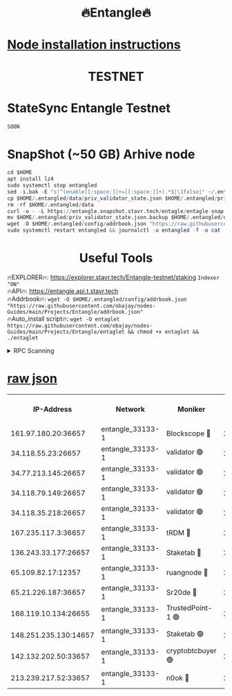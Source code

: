 <h1 align="center"> 🔥Entangle🔥</h1>

[Node installation instructions](https://github.com/obajay/nodes-Guides/tree/main/Projects/Entangle)
=

<h1 align="center"> TESTNET</h1>

# StateSync Entangle Testnet
```python
SOON
```
# SnapShot (~50 GB) Arhive node
```python
cd $HOME
apt install lz4
sudo systemctl stop entangled
sed -i.bak -E "s|^(enable[[:space:]]+=[[:space:]]+).*$|\1false|" ~/.entangled/config/config.toml
cp $HOME/.entangled/data/priv_validator_state.json $HOME/.entangled/priv_validator_state.json.backup
rm -rf $HOME/.entangled/data
curl -o - -L https://entangle.snapshot.stavr.tech/entagle/entagle-snap.tar.lz4 | lz4 -c -d - | tar -x -C $HOME/.entangled --strip-components 2
mv $HOME/.entangled/priv_validator_state.json.backup $HOME/.entangled/data/priv_validator_state.json
wget -O $HOME/.entangled/config/addrbook.json "https://raw.githubusercontent.com/obajay/nodes-Guides/main/Projects/Entangle/addrbook.json"
sudo systemctl restart entangled && journalctl -u entangled -f -o cat
```
 <h1 align="center"> Useful Tools</h1>
 
🔥EXPLORER🔥: https://explorer.stavr.tech/Entangle-testnet/staking        `Indexer "ON"` \
🔥API🔥:      https://entangle.api.t.stavr.tech \
🔥Addrbook🔥: ```wget -O $HOME/.entangled/config/addrbook.json "https://raw.githubusercontent.com/obajay/nodes-Guides/main/Projects/Entangle/addrbook.json"``` \
🔥Auto_install script🔥:  `wget -O entaglet https://raw.githubusercontent.com/obajay/nodes-Guides/main/Projects/Entangle/entaglet && chmod +x entaglet && ./entaglet`


<details>
<summary>RPC Scanning</summary>

<h2 align="center"> We scan nodes in real time every 4 hours. And we provide the final result of RPC endpoints.
We cannot influence the operation of these nodes in any way. </h2>


```python
If Voting Power is higher than 0 --> then the Node is a validator of the network and may be subject to attack and be a potential threat to the chain.
```
```python
We marked such validators with a red symbol
```

</details>

[raw json](https://rpc-check.entangt.stavr.tech/entangt/rpc-entangt-result.json)
=


<table><tr><th>IP-Address</th><th>Network</th><th>Moniker</th><th>Latest Block Height</th><th>Earliest Block Height</th><th>Catching Up</th><th>Tx Index</th><th>Voting Power</th><th>Scan Time</th></tr><tr><td>161.97.180.20:36657</td><td>entangle_33133-1</td><td>Blockscope 🔴</td><td>2809693</td><td>1</td><td>False</td><td>off</td><td>309761262199940</td><td>2024-03-26T06:49:22.525928114UTC</td></tr><tr><td>34.118.55.23:26657</td><td>entangle_33133-1</td><td>validator 🟢</td><td>2809693</td><td>1</td><td>False</td><td>on</td><td>0</td><td>2024-03-26T06:49:25.182490481UTC</td></tr><tr><td>34.77.213.145:26657</td><td>entangle_33133-1</td><td>validator 🟢</td><td>2809694</td><td>1</td><td>False</td><td>on</td><td>0</td><td>2024-03-26T06:49:27.521736290UTC</td></tr><tr><td>34.118.79.149:26657</td><td>entangle_33133-1</td><td>validator 🟢</td><td>2809696</td><td>1</td><td>False</td><td>on</td><td>0</td><td>2024-03-26T06:49:44.536927438UTC</td></tr><tr><td>34.118.35.218:26657</td><td>entangle_33133-1</td><td>validator 🟢</td><td>2809697</td><td>1</td><td>False</td><td>on</td><td>0</td><td>2024-03-26T06:49:46.898652066UTC</td></tr><tr><td>167.235.117.3:36657</td><td>entangle_33133-1</td><td>tRDM 🔴</td><td>2809697</td><td>1</td><td>False</td><td>on</td><td>216776925020225</td><td>2024-03-26T06:49:47.168751357UTC</td></tr><tr><td>136.243.33.177:26657</td><td>entangle_33133-1</td><td>Staketab 🔴</td><td>2809695</td><td>660001</td><td>False</td><td>on</td><td>181153136618817</td><td>2024-03-26T06:49:35.861808321UTC</td></tr><tr><td>65.109.82.17:12357</td><td>entangle_33133-1</td><td>ruangnode 🔴</td><td>2809693</td><td>1312001</td><td>False</td><td>off</td><td>661282770041220</td><td>2024-03-26T06:49:22.849365575UTC</td></tr><tr><td>65.21.226.187:36657</td><td>entangle_33133-1</td><td>Sr20de 🔴</td><td>2809693</td><td>2049001</td><td>False</td><td>off</td><td>29534655065001</td><td>2024-03-26T06:49:19.998129474UTC</td></tr><tr><td>168.119.10.134:26655</td><td>entangle_33133-1</td><td>TrustedPoint-1 🟢</td><td>2809697</td><td>2268001</td><td>False</td><td>off</td><td>0</td><td>2024-03-26T06:49:47.374100660UTC</td></tr><tr><td>148.251.235.130:14657</td><td>entangle_33133-1</td><td>Staketab 🟢</td><td>2809693</td><td>2617001</td><td>False</td><td>off</td><td>0</td><td>2024-03-26T06:49:19.665384994UTC</td></tr><tr><td>142.132.202.50:33657</td><td>entangle_33133-1</td><td>cryptobtcbuyer 🟢</td><td>2809693</td><td>2709693</td><td>False</td><td>off</td><td>0</td><td>2024-03-26T06:49:22.267908349UTC</td></tr><tr><td>213.239.217.52:33657</td><td>entangle_33133-1</td><td>n0ok 🔴</td><td>2809696</td><td>2709696</td><td>False</td><td>off</td><td>46611094161558052</td><td>2024-03-26T06:49:42.192211641UTC</td></tr></table>
